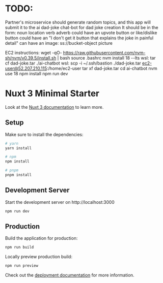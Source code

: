 # TODO:

Partner's microservice should generate random topics, and this app will submit it to the
ai dad-joke chat-bot for dad joke creation
It should be in the form:
noun location verb adverb
could have an upvote button or like/dislike button
could have an "I don't get it button that explains the joke in painful detail"
can have an image: ss://bucket-object picture

EC2 instructions:
wget -qO- https://raw.githubusercontent.com/nvm-sh/nvm/v0.39.5/install.sh | bash
source .bashrc
nvm install 18 --lts
wsl: tar cf dad-joke.tar ./ai-chatbot
wsl: scp -i ~/.ssh/bastion ./dad-joke.tar ec2-user@52.207.210.115:/home/ec2-user
tar xf dad-joke.tar
cd ai-chatbot
nvm use 18
npm install
npm run dev

# Nuxt 3 Minimal Starter

Look at the [Nuxt 3 documentation](https://nuxt.com/docs/getting-started/introduction) to learn more.

## Setup

Make sure to install the dependencies:

```bash
# yarn
yarn install

# npm
npm install

# pnpm
pnpm install
```

## Development Server

Start the development server on http://localhost:3000

```bash
npm run dev
```

## Production

Build the application for production:

```bash
npm run build
```

Locally preview production build:

```bash
npm run preview
```

Check out the [deployment documentation](https://nuxt.com/docs/getting-started/deployment) for more information.
